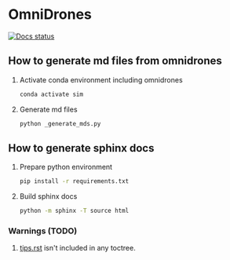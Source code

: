 # OmniDrones

[![Docs status](https://img.shields.io/badge/docs-passing-brightgreen.svg)](https://omnidrones.readthedocs.io/en/latest/)

## How to generate md files from omnidrones

1. Activate conda environment including omnidrones

    ```bash
    conda activate sim
    ```

2. Generate md files

    ```bash
    python _generate_mds.py
    ```

## How to generate sphinx docs

1. Prepare python environment

    ```bash
    pip install -r requirements.txt
    ```

2. Build sphinx docs

    ```bash
    python -m sphinx -T source html
    ```

### Warnings (TODO)

1. [tips.rst](source/tutorials/tips.rst) isn't included in any toctree.
